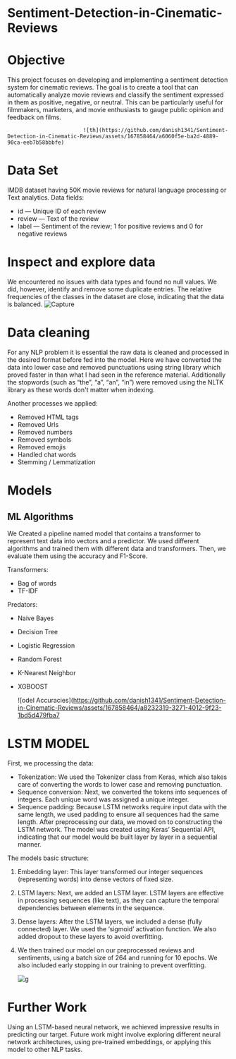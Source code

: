 # Sentiment-Detection-in-Cinematic-Reviews

# Objective
This project focuses on developing and implementing a sentiment detection system for cinematic reviews. The goal is to create a tool that can automatically analyze movie reviews and classify the sentiment expressed in them as positive, negative, or neutral. This can be particularly useful for filmmakers, marketers, and movie enthusiasts to gauge public opinion and feedback on films.

                            ![th](https://github.com/danish1341/Sentiment-Detection-in-Cinematic-Reviews/assets/167858464/a6060f5e-ba2d-4889-90ca-eeb7b58bbbfe)


# Data Set

IMDB dataset having 50K movie reviews for natural language processing or Text analytics.
Data fields:

* id — Unique ID of each review
* review — Text of the review
* label — Sentiment of the review; 1 for positive reviews and 0 for negative reviews

# Inspect and explore data

We encountered no issues with data types and found no null values. We did, however, identify and remove some duplicate entries. The relative frequencies of the classes in the dataset are close, indicating that the data is balanced.
![Capture](https://github.com/danish1341/Sentiment-Detection-in-Cinematic-Reviews/assets/167858464/ba27cd23-c032-4108-8b9c-55372502f125)

# Data cleaning

For any NLP problem it is essential the raw data is cleaned and processed in the desired format before fed into the model. Here we have converted the data into lower case and removed punctuations using string library which proved faster in than what I had seen in the reference material. Additionally the stopwords (such as “the”, “a”, “an”, “in”) were removed using the NLTK library as these words don't matter when indexing.

Another processes we applied:

* Removed HTML tags
* Removed Urls
* Removed numbers
* Removed symbols
* Removed emojis
* Handled chat words
* Stemming / Lemmatization

# Models
## ML Algorithms

We Created a pipeline named model that contains a transformer to represent text data into vectors and a predictor.
We used different algorithms and trained them with different data and transformers. Then, we evaluate them using the accuracy and F1-Score.

Transformers:
* Bag of words
* TF-IDF
  
Predators:
* Naive Bayes
* Decision Tree
* Logistic Regression
* Random Forest
* K-Nearest Neighbor
* XGBOOST

  ![odel Accuracies](https://github.com/danish1341/Sentiment-Detection-in-Cinematic-Reviews/assets/167858464/a8232319-3271-4012-9f23-1bd5d479fba7


# LSTM MODEL

First, we processing the data:

* Tokenization: We used the Tokenizer class from Keras, which also takes care of converting the words to lower case and removing punctuation.
* Sequence conversion: Next, we converted the tokens into sequences of integers. Each unique word was assigned a unique integer.
* Sequence padding: Because LSTM networks require input data with the same length, we used padding to ensure all sequences had the same length.
After preprocessing our data, we moved on to constructing the LSTM network. The model was created using Keras’ Sequential API, indicating that our model would be built layer by layer in a sequential manner.

The models basic structure:

1. Embedding layer: This layer transformed our integer sequences (representing words) into dense vectors of fixed size.
2. LSTM layers: Next, we added an LSTM layer. LSTM layers are effective in processing sequences (like text), as they can capture the temporal dependencies between elements in the sequence.
3. Dense layers: After the LSTM layers, we included a dense (fully connected) layer. We used the ‘sigmoid’ activation function. We also added dropout to these layers to avoid overfitting.
4. We then trained our model on our preprocessed reviews and sentiments, using a batch size of 264 and running for 10 epochs. We also included early stopping in our training to prevent overfitting.

   ![g](https://github.com/danish1341/Sentiment-Detection-in-Cinematic-Reviews/assets/167858464/ac7a4637-f25f-4615-a455-bd2d80bcd631)

# Further Work

Using an LSTM-based neural network, we achieved impressive results in predicting our target. Future work might involve exploring different neural network architectures, using pre-trained embeddings, or applying this model to other NLP tasks.




